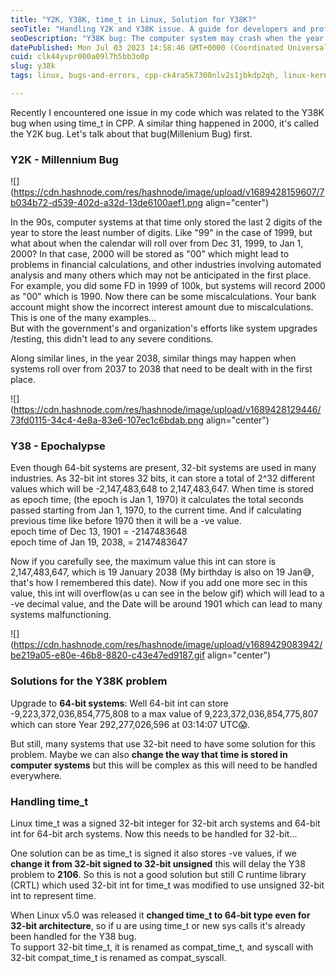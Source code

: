 ```yaml
---
title: "Y2K, Y38K, time_t in Linux, Solution for Y38K?"
seoTitle: "Handling Y2K and Y38K issue. A guide for developers and professionals."
seoDescription: "Y38K bug: The computer system may crash when the year 2038 rolls over. In this blog, we will discuss the Y38k bug and Y2K bug in detail."
datePublished: Mon Jul 03 2023 14:58:46 GMT+0000 (Coordinated Universal Time)
cuid: clk44yvpr000a09l7h5bb3o0p
slug: y38k
tags: linux, bugs-and-errors, cpp-ck4ra5k7300nlv2s1jbkdp2qh, linux-kernel, embedded-systems

---
```


Recently I encountered one issue in my code which was related to the Y38K bug when using time\_t in CPP. A similar thing happened in 2000, it's called the Y2K bug. Let's talk about that bug(Millenium Bug) first.

### Y2K - Millennium Bug

![](https://cdn.hashnode.com/res/hashnode/image/upload/v1689428159607/7b034b72-d539-402d-a32d-13de6100aef1.png align="center")

In the 90s, computer systems at that time only stored the last 2 digits of the year to store the least number of digits. Like "99" in the case of 1999, but what about when the calendar will roll over from Dec 31, 1999, to Jan 1, 2000? In that case, 2000 will be stored as "00" which might lead to problems in financial calculations, and other industries involving automated analysis and many others which may not be anticipated in the first place.  
For example, you did some FD in 1999 of 100k, but systems will record 2000 as "00" which is 1990. Now there can be some miscalculations. Your bank account might show the incorrect interest amount due to miscalculations. This is one of the many examples...  
But with the government's and organization's efforts like system upgrades /testing, this didn't lead to any severe conditions.

Along similar lines, in the year 2038, similar things may happen when systems roll over from 2037 to 2038 that need to be dealt with in the first place.

![](https://cdn.hashnode.com/res/hashnode/image/upload/v1689428129446/73fd0115-34c4-4e8a-83e6-107ec1c6bdab.png align="center")

### Y38 - **Epochalypse**

Even though 64-bit systems are present, 32-bit systems are used in many industries. As 32-bit int stores 32 bits, it can store a total of 2^32 different values which will be -2,147,483,648 to 2,147,483,647. When time is stored as epoch time, (the epoch is Jan 1, 1970) it calculates the total seconds passed starting from Jan 1, 1970, to the current time. And if calculating previous time like before 1970 then it will be a -ve value.  
epoch time of Dec 13, 1901 = -2147483648  
epoch time of Jan 19, 2038, = 2147483647

Now if you carefully see, the maximum value this int can store is 2,147,483,647, which is 19 January 2038 (My birthday is also on 19 Jan😅, that's how I remembered this date). Now if you add one more sec in this value, this int will overflow(as u can see in the below gif) which will lead to a -ve decimal value, and the Date will be around 1901 which can lead to many systems malfunctioning.

![](https://cdn.hashnode.com/res/hashnode/image/upload/v1689429083942/be219a05-e80e-46b8-8820-c43e47ed9187.gif align="center")

### Solutions for the Y38K problem

Upgrade to **64-bit systems**: Well 64-bit int can store -9,223,372,036,854,775,808 to a max value of 9,223,372,036,854,775,807 which can store Year 292,277,026,596 at 03:14:07 UTC😱.

But still, many systems that use 32-bit need to have some solution for this problem. Maybe we can also **change the way that time is stored in computer systems** but this will be complex as this will need to be handled everywhere.

### Handling time\_t

Linux time\_t was a signed 32-bit integer for 32-bit arch systems and 64-bit int for 64-bit arch systems. Now this needs to be handled for 32-bit...

One solution can be as time\_t is signed it also stores -ve values, if we **change it from 32-bit signed to 32-bit unsigned** this will delay the Y38 problem to **2106**. So this is not a good solution but still C runtime library (CRTL) which used 32-bit int for time\_t was modified to use unsigned 32-bit int to represent time.

When Linux v5.0 was released it **changed time\_t to 64-bit type even for 32-bit architecture**, so if u are using time\_t or new sys calls it's already been handled for the Y38 bug.  
To support 32-bit time\_t, it is renamed as compat\_time\_t, and syscall with 32-bit compat\_time\_t is renamed as compat\_syscall.